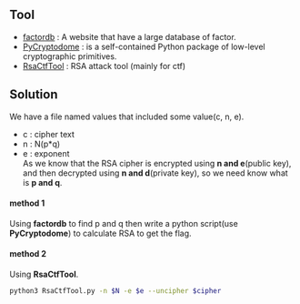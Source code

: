 ## Tool

* [factordb](http://factordb.com/index.php) : A website that have a large database of factor.
* [PyCryptodome](https://pycryptodome.readthedocs.io/en/latest/src/util/util.html) :  is a self-contained Python package of low-level cryptographic primitives.
* [RsaCtfTool](https://github.com/RsaCtfTool/RsaCtfTool) : RSA attack tool (mainly for ctf)
## Solution

We have a file named values that included some value(c, n, e).
* c : cipher text
* n : N(p*q)
* e : exponent
<br>As we know that the RSA cipher is encrypted using **n and e**(public key), and then decrypted using **n and d**(private key), so we need know what  is **p and q**.
#### method 1 
Using **factordb** to find p and q then write a python script(use **PyCryptodome**) to calculate RSA to get the flag.

#### method 2 
Using **RsaCtfTool**.    
```bash
python3 RsaCtfTool.py -n $N -e $e --uncipher $cipher

```
